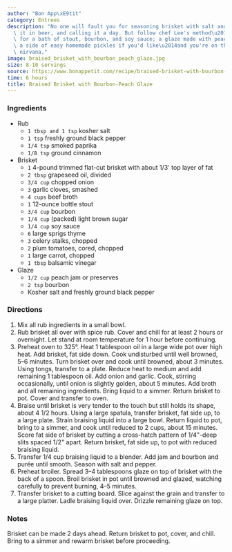 ```yaml
---
author: "Bon App\xE9tit"
category: Entrees
description: "No one will fault you for seasoning brisket with salt and pepper, braising\
  \ it in beer, and calling it a day. But follow chef Lee's method\u2014which calls\
  \ for a bath of stout, bourbon, and soy sauce; a glaze made with peach jam; and\
  \ a side of easy homemade pickles if you'd like\u2014and you're on the path to savory-and-sweet\
  \ nirvana."
image: braised_brisket_with_bourbon_peach_glaze.jpg
size: 8-10 servings
source: https://www.bonappetit.com/recipe/braised-brisket-with-bourbon-peach-glaze
time: 6 hours
title: Braised Brisket with Bourbon-Peach Glaze
---
```

### Ingredients

* Rub
  * `1 tbsp and 1 tsp` kosher salt
  * `1 tsp` freshly ground black pepper
  * `1/4 tsp` smoked paprika
  * `1/8 tsp` ground cinnamon
* Brisket
  * `1` 4-pound trimmed flat-cut brisket with about 1/3' top layer of fat
  * `2 tbsp` grapeseed oil, divided
  * `3/4 cup` chopped onion
  * `3` garlic cloves, smashed
  * `4 cups` beef broth
  * `1` 12-ounce bottle stout
  * `3/4 cup` bourbon
  * `1/4 cup` (packed) light brown sugar
  * `1/4 cup` soy sauce
  * `6` large sprigs thyme
  * `3` celery stalks, chopped
  * `2` plum tomatoes, cored, chopped
  * `1` large carrot, chopped
  * `1 tbsp` balsamic vinegar
* Glaze
  * `1/2 cup` peach jam or preserves
  * `2 tsp` bourbon
  * Kosher salt and freshly ground black pepper

### Directions

1. Mix all rub ingredients in a small bowl.
2. Rub brisket all over with spice rub. Cover and chill for at least 2 hours or overnight. Let stand at room temperature for 1 hour before continuing.
3. Preheat oven to 325°. Heat 1 tablespoon oil in a large wide pot over high heat. Add brisket, fat side down. Cook undisturbed until well browned, 5–6 minutes. Turn brisket over and cook until browned, about 3 minutes. Using tongs, transfer to a plate. Reduce heat to medium and add remaining 1 tablespoon oil. Add onion and garlic. Cook, stirring occasionally, until onion is slightly golden, about 5 minutes. Add broth and all remaining ingredients. Bring liquid to a simmer. Return brisket to pot. Cover and transfer to oven.
4. Braise until brisket is very tender to the touch but still holds its shape, about 4 1/2 hours. Using a large spatula, transfer brisket, fat side up, to a large plate. Strain braising liquid into a large bowl. Return liquid to pot, bring to a simmer, and cook until reduced to 2 cups, about 15 minutes. Score fat side of brisket by cutting a cross-hatch pattern of 1/4"-deep slits spaced 1/2" apart. Return brisket, fat side up, to pot with reduced braising liquid.
5. Transfer 1/4 cup braising liquid to a blender. Add jam and bourbon and purée until smooth. Season with salt and pepper.
6. Preheat broiler. Spread 3–4 tablespoons glaze on top of brisket with the back of a spoon. Broil brisket in pot until browned and glazed, watching carefully to prevent burning, 4–5 minutes.
7. Transfer brisket to a cutting board. Slice against the grain and transfer to a large platter. Ladle braising liquid over. Drizzle remaining glaze on top.

### Notes

Brisket can be made 2 days ahead. Return brisket to pot, cover, and chill. Bring to a simmer and rewarm brisket before proceeding.
